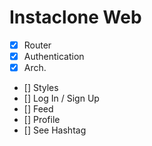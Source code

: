 # Instaclone Web

- [x] Router
- [x] Authentication
- [x] Arch.
- [] Styles
- [] Log In / Sign Up
- [] Feed
- [] Profile
- [] See Hashtag